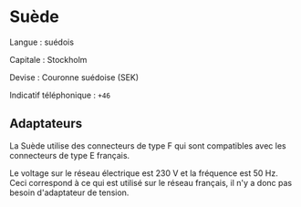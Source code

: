 # Suède

Langue : suédois

Capitale : Stockholm

Devise : Couronne suédoise (SEK)

Indicatif téléphonique : `+46`

## Adaptateurs

La Suède utilise des connecteurs de type F qui sont compatibles avec les connecteurs de type E français.

Le voltage sur le réseau électrique est 230 V et la fréquence est 50 Hz. Ceci correspond à ce qui est utilisé sur le réseau français, il n'y a donc pas besoin d'adaptateur de tension.

